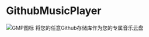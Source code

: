 # GithubMusicPlayer
![GMP图标](https://imgcdn.simsoft.top/upload/21-12-14-06-40-19-GMP_ICON.png)
将您的任意Github存储库作为您的专属音乐云盘
